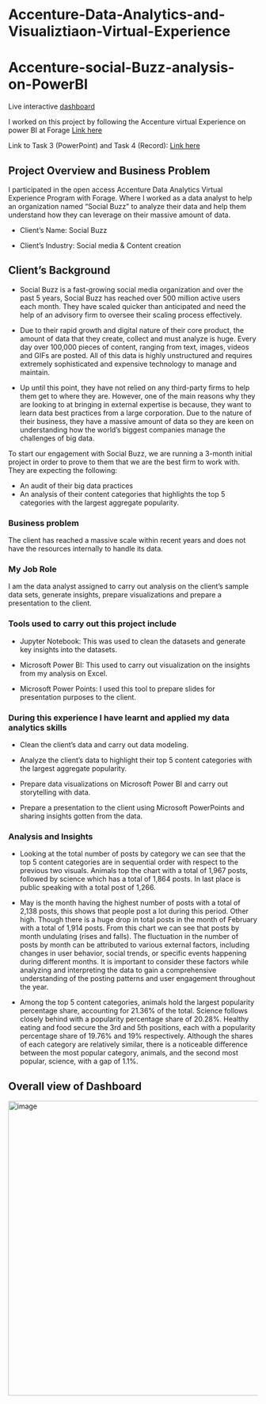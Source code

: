 # Accenture-Data-Analytics-and-Visualiztiaon-Virtual-Experience
# Accenture-social-Buzz-analysis-on-PowerBI

Live interactive [dashboard](https://github.com/DDDDNNNNNThanh/Accenture-Data-Analytics-and-Visualiztiaon-Virtual-Experience/blob/main/Accenture.pbix)

I worked on this project by following the Accenture virtual Experience on power BI at Forage [Link here](https://www.theforage.com/fast-track/data-analytics-virtual-experience)

Link to Task 3 (PowerPoint) and Task 4 (Record): [Link here](https://drive.google.com/drive/folders/1agevpFlw9_dKJRx8lvFvVopb4RmMusMJ?usp=sharing)
## Project Overview and Business Problem

I participated in the open access Accenture Data Analytics Virtual Experience Program with Forage. Where I worked as a data analyst to help an organization named “Social Buzz” to analyze their data and help them understand how they can leverage on their massive amount of data.

- Client’s Name: Social Buzz

- Client’s Industry: Social media & Content creation

## Client’s Background

- Social Buzz is a fast-growing social media organization and over the past 5 years, Social Buzz has reached over 500 million active users each month. They have scaled quicker than anticipated and need the help of an advisory firm to oversee their scaling process effectively.

- Due to their rapid growth and digital nature of their core product, the amount of data that they create, collect and must analyze is huge. Every day over 100,000 pieces of content, ranging from text, images, videos and GIFs are posted. All of this data is highly unstructured and requires extremely sophisticated and expensive technology to manage and maintain.

- Up until this point, they have not relied on any third-party firms to help them get to where they are. However, one of the main reasons why they are looking to at bringing in external expertise is because, they want to learn data best practices from a large corporation. Due to the nature of their business, they have a massive amount of data so they are keen on understanding how the world’s biggest companies manage the challenges of big data.

To start our engagement with Social Buzz, we are running a 3-month initial project in order to prove to them that we are the best firm to work with. They are expecting the following:

- An audit of their big data practices
- An analysis of their content categories that highlights the top 5 categories with the largest aggregate popularity.

### Business problem

The client has reached a massive scale within recent years and does not have the resources internally to handle its data.

### My Job Role

I am the data analyst assigned to carry out analysis on the client’s sample data sets, generate insights, prepare visualizations and prepare a presentation to the client.

### Tools used to carry out this project include

- Jupyter Notebook: This was used to clean the datasets and generate key insights into the datasets.

- Microsoft Power BI: This used to carry out visualization on the insights from my analysis on Excel.

- Microsoft Power Points: I used this tool to prepare slides for presentation purposes to the client.

### During this experience I have learnt and applied my data analytics skills 

- Clean the client’s data and carry out data modeling.

- Analyze the client’s data to highlight their top 5 content categories with the largest aggregate popularity.

- Prepare data visualizations on Microsoft Power BI and carry out storytelling with data.

- Prepare a presentation to the client using Microsoft PowerPoints and sharing insights gotten from the data.

### Analysis and Insights

- Looking at the total number of posts by category we can see that the top 5 content categories are in sequential order with respect to the previous two visuals. Animals top the chart with a total of 1,967 posts, followed by science which has a total of 1,864 posts. In last place is public speaking with a total post of 1,266.

- May is the month having the highest number of posts with a total of 2,138 posts, this shows that people post a lot during this period. Other high. Though there is a huge drop in total posts in the month of February with a total of 1,914 posts. From this chart we can see that posts by month undulating (rises and falls). The fluctuation in the number of posts by month can be attributed to various external factors, including changes in user behavior, social trends, or specific events happening during different months. It is important to consider these factors while analyzing and interpreting the data to gain a comprehensive understanding of the posting patterns and user engagement throughout the year.

- Among the top 5 content categories, animals hold the largest popularity percentage share, accounting for 21.36% of the total. Science follows closely behind with a popularity percentage share of 20.28%. Healthy eating and food secure the 3rd and 5th positions, each with a popularity percentage share of 19.76% and 19% respectively. Although the shares of each category are relatively similar, there is a noticeable difference between the most popular category, animals, and the second most popular, science, with a gap of 1.1%.

## Overall view of Dashboard

<img width="595" alt="image" src="https://github.com/DDDDNNNNNThanh/Accenture-Data-Analytics-and-Visualiztiaon-Virtual-Experience/assets/110702728/65a946f7-e97b-4ed6-b29f-8b9a6be2781d">


